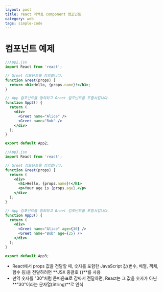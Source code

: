 ```yaml
---
layout: post
title: react 리액트 component 컴포넌트
category: web
tags: simple-code
---
```


# 컴포넌트 예제

```jsx
//App2.jsx
import React from 'react';

// Greet 컴포넌트를 정의합니다.
function Greet(props) {
  return <h1>Hello, {props.name}!</h1>;
}

// App 컴포넌트를 정의하고 Greet 컴포넌트를 포함시킵니다.
function App2() {
  return (
    <div>
      <Greet name="Alice" />
      <Greet name="Bob" />
    </div>
  );
}

export default App2;
```

```jsx
//App3.jsx
import React from 'react';

// Greet 컴포넌트를 정의합니다.
function Greet(props) {
  return (
    <div>
      <h1>Hello, {props.name}!</h1>
      <p>Your age is {props.age}.</p>
    </div>
  );
}

// App 컴포넌트를 정의하고 Greet 컴포넌트를 포함시킵니다.
function App3() {
  return (
    <div>
      <Greet name="Alice" age={30} />
      <Greet name="Bob" age={25} />
    </div>
  );
}

export default App3;
```

* React에서 props 값을 전달할 때, 숫자를 포함한 JavaScript 값(변수, 배열, 객체, 함수 등)을 전달하려면 **JSX 중괄호 {}**를 사용
* 만약 숫자를 "30"처럼 큰따옴표로 감싸서 전달하면, React는 그 값을 숫자가 아닌 **"30"이라는 문자열(String)**로 인식